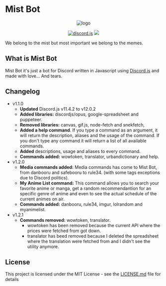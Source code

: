 # Mist Bot

<div align="center">
<p><img src="https://cdn.discordapp.com/avatars/562342117284773908/07920792f8d8ed410974c365d375a5ae.png?size=128" alt="logo"></p>
<p>
<!-- <img src="https://img.shields.io/badge/npm-v6.4.1-informational.svg"> -->
<a href="http://wwww.discord.js.org"><img src="https://img.shields.io/badge/uses-discord.js-%237289DA.svg" alt="discord.js"></a>
<img src="https://img.shields.io/badge/license-MIT-green.svg">
</p>
</div>

We belong to the mist but most important we belong to the memes.

## What is Mist Bot

Mist Bot it's just a bot for Discord written in Javascript using [Discord.js](http://wwww.discord.js.org) and made with love... And tears.

## Changelog

- v1.1.0
  - **Updated** Discord.js v11.4.2 to v12.0.2
  - **Added libraries:** discordjs/opus, google-spreadsheet and puppeteer.
  - **Removed libraries:** canvas, gif.js, node-fetch and snekfetch,
  - **Added a help command**. If you type a command as an argument, it will return the description, aliases and the usage of the command. If you don't type any command it will return a list of all available commands.
  - **Added** descriptions, usage and aliases to every command.
  - **Commands added:** wowtoken, translator, urbandictionary and help.
- v1.2.0
  - **Media commands added:** Media commands has come to Mist Bot, from danbooru and safebooru to rule34. (with some tags exceptions due to Discord politics).
  - **My Anime List command:** This command allows you to search your favorite anime or manga, get a random recommendantion for an specific genre of anime and even to see the actual schedule of the current animes on air.
  - **Commands added:** danbooru, rule34, imgur, lolrandom and myanimelist.
- v1.2.1
  - **Commands removed:** wowtoken, translator.
    - wowtoken has been removed because the current API where the prices were fetched from got down.
    - translator has beed removed because I deleted the spreadsheet where the translation were fetched from and I didn't see the utility anymore.

## License

This project is licensed under the MIT License - see the [LICENSE.md](LICENSE.md) file for details
